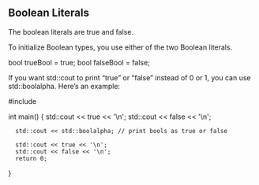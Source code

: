 ## Boolean Literals

The boolean literals are true and false.

To initialize Boolean types, you use either of the two Boolean literals.

bool trueBool = true;
bool falseBool = false;


If you want std::cout to print “true” or “false” instead of 0 or 1, you can use std::boolalpha. Here’s an example:

  #include <iostream>

  int main()
  {
      std::cout << true << '\n';
      std::cout << false << '\n';

      std::cout << std::boolalpha; // print bools as true or false

      std::cout << true << '\n';
      std::cout << false << '\n';
      return 0;
  }
